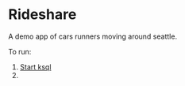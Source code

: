 # Rideshare

A demo app of cars runners moving around seattle.

To run: 
1) [Start ksql](https://github.com/confluentinc/ksql#getting-started)
1) 